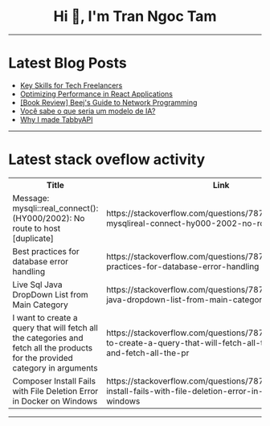 <h1 align="center">Hi 👋, I'm Tran Ngoc Tam</h1>

---

# Latest Blog Posts 
<!-- BLOG-POST-LIST:START -->
- [Key Skills for Tech Freelancers](https://dev.to/baaraku/key-skills-for-tech-freelancers-3ooe)
- [Optimizing Performance in React Applications](https://dev.to/khalidkhankakar/optimizing-performance-in-react-applications-59k0)
- [[Book Review] Beej&#39;s Guide to Network Programming](https://dev.to/uponthesky/book-review-beejs-guide-to-network-programming-9mg)
- [Você sabe o que seria um modelo de IA?](https://dev.to/programadriano/voce-sabe-o-que-seria-um-modelo-de-ia-281)
- [Why I made TabbyAPI](https://dev.to/kingbri/why-i-made-tabbyapi-385f)
<!-- BLOG-POST-LIST:END -->

---

# Latest stack oveflow activity
<table>
  <tr><th>Title</th><th>Link</th></tr>
  <!-- STACKOVERFLOW:START --><tr><td>Message: mysqli::real_connect&lpar;&rpar;: &lpar;HY000/2002&rpar;: No route to host [duplicate]</td><td>https://stackoverflow.com/questions/78742601/message-mysqlireal-connect-hy000-2002-no-route-to-host</td></tr><tr><td>Best practices for database error handling</td><td>https://stackoverflow.com/questions/78742563/best-practices-for-database-error-handling</td></tr><tr><td>Live Sql Java DropDown List from Main Category</td><td>https://stackoverflow.com/questions/78742522/live-sql-java-dropdown-list-from-main-category</td></tr><tr><td>I want to create a query that will fetch all the categories and fetch all the products for the provided category in arguments</td><td>https://stackoverflow.com/questions/78742435/i-want-to-create-a-query-that-will-fetch-all-the-categories-and-fetch-all-the-pr</td></tr><tr><td>Composer Install Fails with File Deletion Error in Docker on Windows</td><td>https://stackoverflow.com/questions/78742424/composer-install-fails-with-file-deletion-error-in-docker-on-windows</td></tr><!-- STACKOVERFLOW:END -->
</table>

---


